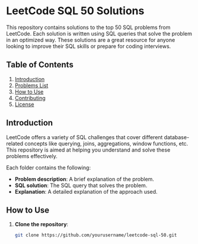 # LeetCode SQL 50 Solutions

This repository contains solutions to the top 50 SQL problems from LeetCode. Each solution is written using SQL queries that solve the problem in an optimized way. These solutions are a great resource for anyone looking to improve their SQL skills or prepare for coding interviews.

## Table of Contents

1. [Introduction](#introduction)
2. [Problems List](#problems-list)
3. [How to Use](#how-to-use)
4. [Contributing](#contributing)
5. [License](#license)

## Introduction

LeetCode offers a variety of SQL challenges that cover different database-related concepts like querying, joins, aggregations, window functions, etc. This repository is aimed at helping you understand and solve these problems effectively.

Each folder contains the following:
- **Problem description**: A brief explanation of the problem.
- **SQL solution**: The SQL query that solves the problem.
- **Explanation**: A detailed explanation of the approach used.

## How to Use

1. **Clone the repository**:  
   ```bash
   git clone https://github.com/yourusername/leetcode-sql-50.git
